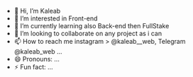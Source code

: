 - 👋 Hi, I’m Kaleab
- 👀 I’m interested in Front-end
- 🌱 I’m currently learning also Back-end then FullStake
- 💞️ I’m looking to collaborate on any project as i can
- 📫 How to reach me instagram > @kaleab__web, Telegram @kaleab_web ...
- 😄 Pronouns: ...
- ⚡ Fun fact: ...

<!---
kaleab-UX/kaleab-UX is a ✨ special ✨ repository because its `README.md` (this file) appears on your GitHub profile.
You can click the Preview link to take a look at your changes.
--->
